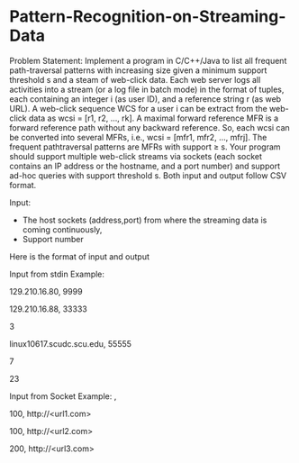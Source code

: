 # Pattern-Recognition-on-Streaming-Data

Problem Statement:
Implement a program in C/C++/Java to list all frequent path-traversal
patterns with increasing size given a minimum support threshold s and a steam of
web-click data. Each web server logs all activities into a stream (or a log file in batch
mode) in the format of tuples, each containing an integer i (as user ID), and a
reference string r (as web URL). A web-click sequence WCS for a user i can be
extract from the web-click data as wcsi = [r1, r2, …, rk]. A maximal forward reference
MFR is a forward reference path without any backward reference. So, each wcsi can
be converted into several MFRs, i.e., wcsi = [mfr1, mfr2, …, mfrj]. The frequent pathtraversal patterns are MFRs with support ≥ s. Your program should support multiple
web-click streams via sockets (each socket contains an IP address or the hostname,
and a port number) and support ad-hoc queries with support threshold s. Both
input and output follow CSV format.

Input:
- The host sockets (address,port) from where the streaming data is coming continuously,
- Support number

Here is the format of input and output

Input from stdin Example:

129.210.16.80, 9999

129.210.16.88, 33333

3

linux10617.scudc.scu.edu, 55555

7

23


Input from Socket Example:
<id>,<url>
  
100, http://<url1.com>

100, http://<url2.com>

200, http://<url3.com>

